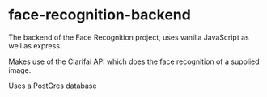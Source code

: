 # face-recognition-backend

The backend of the Face Recognition project, uses vanilla JavaScript as well as express.

Makes use of the Clarifai API which does the face recognition of a supplied image.

Uses a PostGres database
